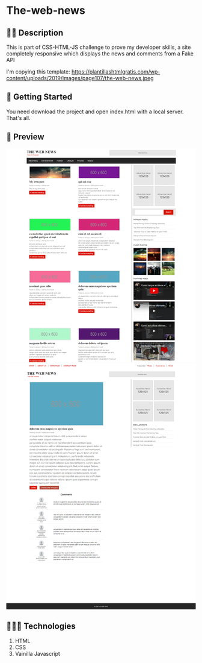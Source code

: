 # The-web-news

## ✍🏻 Description

This is part of CSS-HTML-JS challenge to prove my developer skills, a site completely responsive which displays the news and comments from a Fake API

I'm copying this template: https://plantillashtmlgratis.com/wp-content/uploads/2019/images/page107/the-web-news.jpeg

## 🚀 Getting Started

You need download the project and open index.html with a local server. That's all.

## 🎨 Preview

![](page1.png)
![](page2.png)

## 👩🏻‍💻 Technologies

1. HTML
2. CSS
3. Vainilla Javascript
